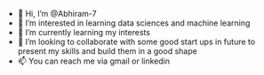- 👋 Hi, I’m @Abhiram-7
- 👀 I’m interested in learning data sciences and machine learning
- 🌱 I’m currently learning my interests
- 💞️ I’m looking to collaborate with some good start ups in future to present my skills and build them in a good shape
- 📫 You can reach me via gmail or linkedin

<!---
Abhiram-7/Abhiram-7 is a ✨ special ✨ repository because its `README.md` (this file) appears on your GitHub profile.
You can click the Preview link to take a look at your changes.
--->
